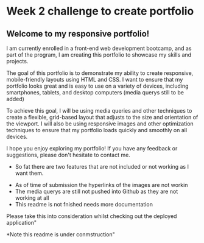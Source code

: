 # Week 2 challenge to create portfolio

## Welcome to my responsive portfolio!

I am currently enrolled in a front-end web development bootcamp, and as part of the program, I am creating this portfolio to showcase my skills and projects.

The goal of this portfolio is to demonstrate my ability to create responsive, mobile-friendly layouts using HTML and CSS. I want to ensure that my portfolio looks great and is easy to use on a variety of devices, including smartphones, tablets, and desktop computers (media querys still to be added)

To achieve this goal, I will be using media queries and other techniques to create a flexible, grid-based layout that adjusts to the size and orientation of the viewport. I will also be using responsive images and other optimization techniques to ensure that my portfolio loads quickly and smoothly on all devices.

I hope you enjoy exploring my portfolio! If you have any feedback or suggestions, please don't hesitate to contact me.

* So fat there are two features that are not included or not working as I want them.

- As of time of submission the hyperlinks of the images are not workin
- The media querys are still not pushed into Github as they are not working at all
- This readme is not fnished needs more documentation

Please take this into consideration whilst checking out the deployed application" 

*Note this readme is under conmstruction"
